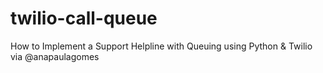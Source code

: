 # twilio-call-queue
How to Implement a Support Helpline with Queuing using Python &amp; Twilio via @anapaulagomes
